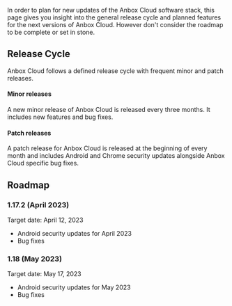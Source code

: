 In order to plan for new updates of the Anbox Cloud software stack, this page gives you insight into the general release cycle and planned features for the next versions of Anbox Cloud. However don't consider the roadmap to be complete or set in stone.

## Release Cycle

Anbox Cloud follows a defined release cycle with frequent minor and patch releases.

#### Minor releases

A new minor release of Anbox Cloud is released every three months. It includes new features and bug fixes.

#### Patch releases

A patch release for Anbox Cloud is released at the beginning of every month and includes Android and Chrome security updates alongside Anbox Cloud specific bug fixes.

## Roadmap

### 1.17.2 (April 2023)

Target date: April 12, 2023

* Android security updates for April 2023
* Bug fixes

### 1.18 (May 2023)

Target date: May 17, 2023

* Android security updates for May 2023
* Bug fixes
